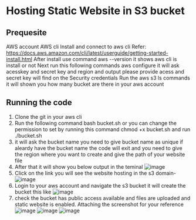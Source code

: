 # Hosting Static Website in S3 bucket

## Prequesite
AWS account
AWS cli Install and connect to aws cli Refer: https://docs.aws.amazon.com/cli/latest/userguide/getting-started-install.html
After install use command aws --version it shows aws cli is install or not
Next run this following commands aws configure it will ask acesskey and secret key and region and output please provide acess and secret key  will find on the Security credentials
Run the aws s3 ls commands it will shown you how many bucket are there in your aws account

## Running the code
1. Clone the git in your aws cli
2. Run the following command  bash bucket.sh or you can change the permission to set by running this command chmod +x bucket.sh and run ./bucket.sh
3. it will ask the bucket name you need to give bucket name as unique if aleardy have the bucket name the code will exit and you need to give the region where you want to create and give the path of your website file
4. After that it will show you below output in the teminal
   ![image](https://github.com/user-attachments/assets/063df683-70a5-4b65-be35-31c609623d5c)
5. Click on the link you will see the website hosting in the s3 domain-![image](https://github.com/user-attachments/assets/c0bc6724-4e72-4b4f-888f-de9a3ce7865c)
6. Login to your aws account and navigate the s3 bucket it will create the bucket this like ![image](https://github.com/user-attachments/assets/75e1acfe-5240-4640-a559-536d3862800b)
7. check the bucket has public access available and files are uploaded and  static website is enabled. Attaching the screenshot for your reference
   ![image](https://github.com/user-attachments/assets/e812544a-dd4b-4c1f-97f6-26e2795d0f85)
   ![image](https://github.com/user-attachments/assets/b25ad239-d014-4268-8265-f76819448979)
   ![image](https://github.com/user-attachments/assets/c00fb569-0f72-4534-9d0d-e48d42cde483)
